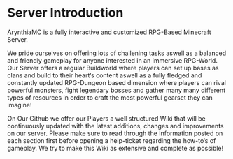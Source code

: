 # Server Introduction
ArynthiaMC is a fully interactive and customized RPG-Based Minecraft Server.

We pride ourselves on offering lots of challening tasks aswell as a balanced and friendly gameplay for anyone interested in an immersive RPG-World.
Our Server offers a regular Buildworld where players can set up bases as clans and build to their heart‘s content aswell as a fully fledged and constantly updated RPG-Dungeon based dimension where players can rival powerful monsters, fight legendary bosses and gather many many different types of resources in order to craft the most powerful gearset they can imagine!

On Our Github we offer our Players a well structured Wiki that will be continuously updated with the latest additions, changes and improvements on our server. 
Please make sure to read through the Information posted on each section first before opening a help-ticket regarding the how-to‘s of gameplay. We try to make this Wiki as extensive and complete as possible!

